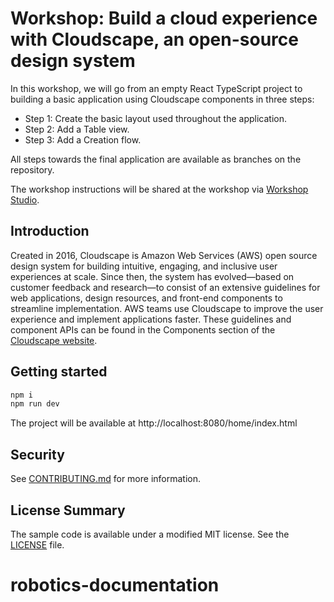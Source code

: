 # Workshop: Build a cloud experience with Cloudscape, an open-source design system

In this workshop, we will go from an empty React TypeScript project to building a basic application using Cloudscape components in three steps:

* Step 1: Create the basic layout used throughout the application.
* Step 2: Add a Table view.
* Step 3: Add a Creation flow.

All steps towards the final application are available as branches on the repository.

The workshop instructions will be shared at the workshop via [Workshop Studio](https://catalog.workshops.aws/).

## Introduction

Created in 2016, Cloudscape is Amazon Web Services (AWS) open source design system for building intuitive, engaging, and inclusive user experiences at scale. Since then, the system has evolved—based on customer feedback and research—to consist of an extensive guidelines for web applications, design resources, and front-end components to streamline implementation. AWS teams use Cloudscape to improve the user experience and implement applications faster. These guidelines and component APIs can be found in the Components section of the [Cloudscape website](https://cloudscape.design/components/overview/).

## Getting started

```bash
npm i
npm run dev
```

The project will be available at http://localhost:8080/home/index.html

## Security
See [CONTRIBUTING.md](CONTRIBUTING.md) for more information.

## License Summary

The sample code is available under a modified MIT license. See the [LICENSE](LICENSE) file.
# robotics-documentation
